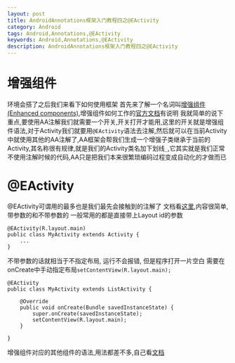 ```yaml
---
layout: post
title: AndroidAnnotations框架入门教程四之@EActivity
category: Android
tags: Android,Annotations,@EActivity
keywords: Android,Annotations,@EActivity
description: AndroidAnnotations框架入门教程四之@EActivity
---
```


# 增强组件
环境会搭了之后我们来看下如何使用框架
首先来了解一个名词叫[增强组件(Enhanced components)][1],增强组件如何工作的[官方文档][2]有说明
我就简单的说下重点,要使用AA注解我们就需要一个开关,开关打开才能用,这里的开关就是增强组件语法,对于Activity我们就要用`@EActivity`语法去注解,然后就可以在当前Activity中就使用其他的AA注解了,AA框架会帮我们生成一个增强子类继承于当前的Activity,其名称很有规律,就是我们的Activity类名加下划线`_`,它其实就是我们正常不使用注解时候的代码,AA只是把我们本来很繁琐编码过程变成自动化的才做而已

# @EActivity
@EActivity可谓用的最多也是我们最先会接触到的注解了
文档看[这里][3],内容很简单,带参数的和不带参数的
一般常用的都是直接带上Layout id的参数

    @EActivity(R.layout.main)
    public class MyActivity extends Activity {
        ...
    }

不带参数的话就相当于不指定布局, 运行不会报错, 但是程序打开一片空白
需要在onCreate中手动指定布局`setContentView(R.layout.main);`

    @EActivity
    public class MyActivity extends ListActivity {

        @Override
        public void onCreate(Bundle savedInstanceState) {
            super.onCreate(savedInstanceState);
            setContentView(R.layout.main);
        }

    }

增强组件对应的其他组件的语法,用法都差不多,自己看[文档][1]

  [1]: https://github.com/excilys/androidannotations/wiki/AvailableAnnotations#enhanced-components
  [2]: https://github.com/excilys/androidannotations/wiki/HowItWorks#overview
  [3]: https://github.com/excilys/androidannotations/wiki/Enhance-activities#eactivity
